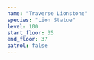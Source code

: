 ```yaml
---
name: "Traverse Lionstone"
species: "Lion Statue"
level: 100
start_floor: 35
end_floor: 37
patrol: false
---
```

